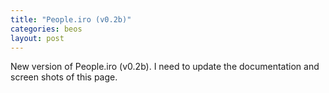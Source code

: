 ```yaml
---
title: "People.iro (v0.2b)"
categories: beos
layout: post
---
```

New version of People.iro (v0.2b). I need to update the documentation and screen shots of this page.
